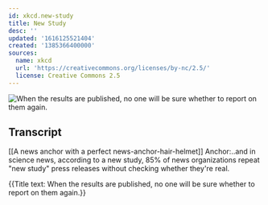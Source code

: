 ```yaml
---
id: xkcd.new-study
title: New Study
desc: ''
updated: '1616125521404'
created: '1385366400000'
sources:
  name: xkcd
  url: 'https://creativecommons.org/licenses/by-nc/2.5/'
  license: Creative Commons 2.5
---
```

![When the results are published, no one will be sure whether to report on them again.](https://imgs.xkcd.com/comics/new_study.png)

## Transcript
[[A news anchor with a perfect news-anchor-hair-helmet]]
Anchor:..and in science news, according to a new study, 85% of news organizations repeat "new study" press releases without checking whether they're real.

{{Title text: When the results are published, no one will be sure whether to report on them again.}}
